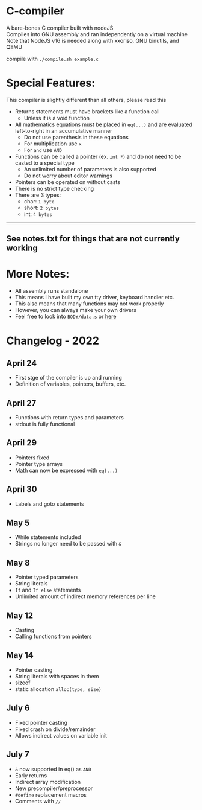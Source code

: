 # C-compiler
A bare-bones C compiler built with nodeJS  
Compiles into GNU assembly and ran independently on a virtual machine  
Note that NodeJS v16 is needed along with xxoriso, GNU binutils, and QEMU  

compile with `./compile.sh example.c`

# Special Features:
This compiler is slightly different than all others, please read this
* Returns statements must have brackets like a function call
  * Unless it is a void function
* All mathematics equations must be placed in `eq(...)` and are evaluated left-to-right in an accumulative manner
  * Do not use parenthesis in these equations
  * For multiplication use `x`
  * For `and` use `AND`
* Functions can be called a pointer (ex. `int *`) and do not need to be casted to a special type
  * An unlimited number of parameters is also supported
  * Do not worry about editor warnings
* Pointers can be operated on without casts
* There is no strict type checking
* There are 3 types:
  * char: `1 byte`
  * short: `2 bytes`
  * int: `4 bytes`

---
See notes.txt for things that are not currently working
---
# More Notes:
* All assembly runs standalone  
* This means I have built my own tty driver, keyboard handler etc.  
* This also means that many functions may not work properly  
* However, you can always make your own drivers
* Feel free to look into `BODY/data.s` or [here](https://wiki.osdev.org/Main_Page)

# Changelog - 2022
## April 24
* First stge of the compiler is up and running
* Definition of variables, pointers, buffers, etc.

## April 27
* Functions with return types and parameters
* stdout is fully functional

## April 29
* Pointers fixed
* Pointer type arrays
* Math can now be expressed with `eq(...)`

## April 30
* Labels and goto statements

## May 5
* While statements included
* Strings no longer need to be passed with `&`

## May 8
* Pointer typed parameters
* String literals
* `If` and `If else` statements
* Unlimited amount of indirect memory references per line

## May 12
* Casting
* Calling functions from pointers

## May 14
* Pointer casting
* String literals with spaces in them
* sizeof
* static allocation `alloc(type, size)`

## July 6
* Fixed pointer casting
* Fixed crash on divide/remainder
* Allows indirect values on variable init

## July 7
* `&` now supported in eq() as `AND`
* Early returns
* Indirect array modification
* New precompiler/preprocessor
* `#define` replacement macros
* Comments with `//`
